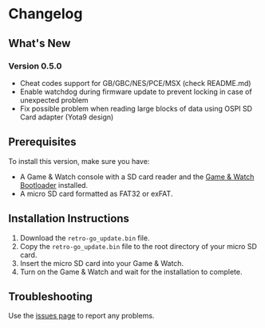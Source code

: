 # Changelog

## What's New

### Version 0.5.0
- Cheat codes support for GB/GBC/NES/PCE/MSX (check README.md)
- Enable watchdog during firmware update to prevent locking in case of unexpected problem
- Fix possible problem when reading large blocks of data using OSPI SD Card adapter (Yota9 design)

## Prerequisites
To install this version, make sure you have:
- A Game & Watch console with a SD card reader and the [Game & Watch Bootloader](https://github.com/sylverb/game-and-watch-bootloader) installed.
- A micro SD card formatted as FAT32 or exFAT.

## Installation Instructions
1. Download the `retro-go_update.bin` file.
2. Copy the `retro-go_update.bin` file to the root directory of your micro SD card.
3. Insert the micro SD card into your Game & Watch.
4. Turn on the Game & Watch and wait for the installation to complete.

## Troubleshooting
Use the [issues page](https://github.com/sylverb/game-and-watch-retro-go-sd/issues) to report any problems.
